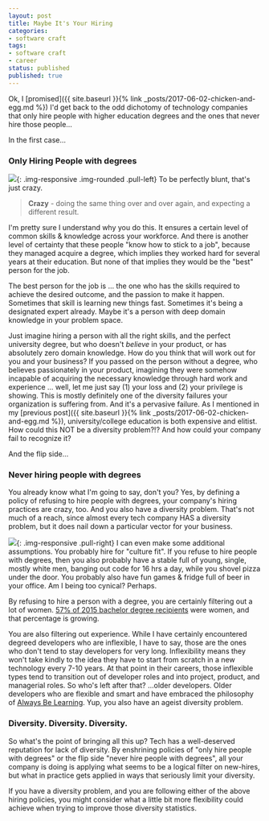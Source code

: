 ```yaml
---
layout: post
title: Maybe It's Your Hiring
categories:
- software craft
tags:
- software craft
- career
status: published
published: true
---
```


Ok, I [promised]({{ site.baseurl }}{% link _posts/2017-06-02-chicken-and-egg.md %}) I'd get back to the odd dichotomy of technology companies that only hire people with higher education degrees and the ones that never hire those people...

In the first case...

### Only Hiring People with degrees

![](/img/original/cogs.jpg){: .img-responsive .img-rounded .pull-left}
To be perfectly blunt, that's just crazy.  

> **Crazy** - doing the same thing over and over again, and expecting a different result.  

I'm pretty sure I understand why you do this. It ensures a certain level of common skills & knowledge across your workforce. And there is another level of certainty that these people "know how to stick to a job", because they managed acquire a degree, which implies they worked hard for several years at their education.  But none of that implies they would be the "best" person for the job.

The best person for the job is ... the one who has the skills required to achieve the desired outcome, and the passion to make it happen. Sometimes that skill is learning new things fast.  Sometimes it's being a designated expert already.  Maybe it's a person with deep domain knowledge in your problem space. 

Just imagine hiring a person with all the right skills, and the perfect university degree, but who doesn't *believe* in your product, or has absolutely zero domain knowledge.  How do you think that will work out for you and your business?  If you passed on the person without a degree, who believes passionately in your product, imagining they were somehow incapable of acquiring the necessary knowledge through hard work and experience ... well, let me just say (1) your loss and (2) your privilege is showing. This is mostly definitely one of the diversity failures your organization is suffering from. And it's a pervasive failure. As I mentioned in my [previous post]({{ site.baseurl }}{% link _posts/2017-06-02-chicken-and-egg.md %}), university/college education is both expensive and elitist.  How could this NOT be a diversity problem?!? And how could your company fail to recognize it?  

And the flip side...

### Never hiring people with degrees

You already know what I'm going to say, don't you?  Yes, by defining a policy of refusing to hire people with degrees, your company's hiring practices are crazy, too.  And you also have a diversity problem. That's not much of a reach, since almost every tech company HAS a diversity problem, but it does nail down a particular vector for your business.  

![](/img/original/pizza-bros.jpg){: .img-responsive .pull-right}
I can even make some additional assumptions.  You probably hire for "culture fit".  If you refuse to hire people with degrees, then you also probably have a stable full of young, single, mostly white men, banging out code for 16 hrs a day, while you shovel pizza under the door.  You probably also have fun games & fridge full of beer in your office.  Am I being too cynical?  Perhaps. 

By refusing to hire a person with a degree, you are certainly filtering out a lot of women. [57% of 2015 bachelor degree recipients](https://www.ncwit.org/sites/default/files/resources/btn_03232017_web.pdf) were women, and that percentage is growing.  

You are also filtering out experience.  While I have certainly encountered degreed developers who are inflexible, I have to say, those are the ones who don't tend to stay developers for very long.  Inflexibility means they won't take kindly to the idea they have to start from scratch in a new technology every 7-10 years.  At that point in their careers, those inflexible types tend to transition out of developer roles and into project, product, and managerial roles.  So who's left after that? ...older developers.  Older developers who are flexible and smart and have embraced the philosophy of [Always Be Learning](https://www.forbes.com/sites/schoolboard/2016/03/16/always-be-learning-a-new-model-for-lifelong-education/#34ea15ca46bf).  Yup, you also have an ageist diversity problem.

### Diversity. Diversity. Diversity. 

So what's the point of bringing all this up?  Tech has a well-deserved reputation for lack of diversity. By enshrining policies of "only hire people with degrees" or the flip side "never hire people with degrees", all your company is doing is applying what seems to be a logical filter on new-hires, but what in practice gets applied in ways that seriously limit your diversity.

If you have a diversity problem, and you are following either of the above hiring policies, you might consider what a little bit more flexibility could achieve when trying to improve those diversity statistics.


